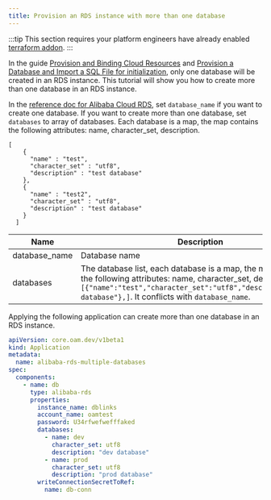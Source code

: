 ```yaml
---
title: Provision an RDS instance with more than one database
---
```


:::tip
This section requires your platform engineers have already enabled [terraform addon](../../../reference/addons/terraform.md).
:::

In the guide [Provision and Binding Cloud Resources](../../../tutorials/consume-cloud-services.md) and [Provision a Database and Import a SQL File for initialization](./provision-and-initiate-database.md),
only one database will be created in an RDS instance. This tutorial will show you how to create more than one database in an RDS instance.

In the [reference doc for Alibaba Cloud RDS](./terraform/alibaba-rds.md), set `database_name` if you want to create one database.
If you want to create more than one database, set `databases` to array of databases. Each database is a map, the map
contains the following attributes: name, character_set, description.

```
[
    {
      "name" : "test",
      "character_set" : "utf8",
      "description" : "test database"
    },
    {
      "name" : "test2",
      "character_set" : "utf8",
      "description" : "test database"
    }
  ]
```

| Name          | Description                                                                                                                                                                                                                                | Type              | Required | Default |
| ------------- | ------------------------------------------------------------------------------------------------------------------------------------------------------------------------------------------------------------------------------------------ | ----------------- | -------- | ------- |
| database_name | Database name                                                                                                                                                                                                                              | string            | false    |         |
| databases     | The database list, each database is a map, the map contains the following attributes: name, character_set, description, like `[{"name":"test","character_set":"utf8","description":"test database"},]`. It conflicts with `database_name`. | list(map(string)) | false    |         |

Applying the following application can create more than one database in an RDS instance.


```yaml
apiVersion: core.oam.dev/v1beta1
kind: Application
metadata:
  name: alibaba-rds-multiple-databases
spec:
  components:
    - name: db
      type: alibaba-rds
      properties:
        instance_name: dblinks
        account_name: oamtest
        password: U34rfwefwefffaked
        databases:
          - name: dev
            character_set: utf8
            description: "dev database"
          - name: prod
            character_set: utf8
            description: "prod database"
        writeConnectionSecretToRef:
          name: db-conn

```
